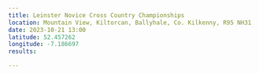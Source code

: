 ```yaml
---
title: Leinster Novice Cross Country Championships
location: Mountain View, Kiltorcan, Ballyhale, Co. Kilkenny, R95 NH31
date: 2023-10-21 13:00
latitude: 52.457262 
longitude: -7.186697
results:

---
```

